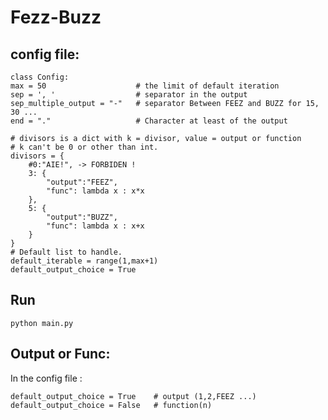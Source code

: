 # Fezz-Buzz

## config file:

    class Config:
    max = 50                    # the limit of default iteration 
    sep = ', '                  # separator in the output
    sep_multiple_output = "-"   # separator Between FEEZ and BUZZ for 15, 30 ... 
    end = "."                   # Character at least of the output
    
    # divisors is a dict with k = divisor, value = output or function
    # k can't be 0 or other than int.
    divisors = {
        #0:"AIE!", -> FORBIDEN !
        3: {
            "output":"FEEZ",
            "func": lambda x : x*x
        },
        5: {
            "output":"BUZZ",
            "func": lambda x : x+x
        }
    }
    # Default list to handle.
    default_iterable = range(1,max+1)
    default_output_choice = True

## Run

    python main.py

## Output or Func:

In the config file :

    default_output_choice = True    # output (1,2,FEEZ ...)
    default_output_choice = False   # function(n)